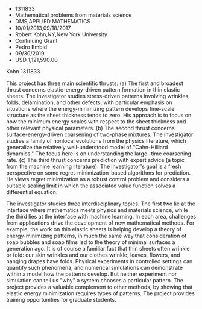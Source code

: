 
* 1311833
* Mathematical problems from materials science
* DMS,APPLIED MATHEMATICS
* 10/01/2013,09/18/2017
* Robert Kohn,NY,New York University
* Continuing Grant
* Pedro Embid
* 09/30/2019
* USD 1,121,590.00

Kohn 1311833

This project has three main scientific thrusts: (a) The first and broadest
thrust concerns elastic-energy-driven pattern formation in thin elastic sheets.
The investigator studies stress-driven patterns involving wrinkles, folds,
delamination, and other defects, with particular emphasis on situations where
the energy-minimizing pattern develops fine-scale structure as the sheet
thickness tends to zero. His approach is to focus on how the minimum energy
scales with respect to the sheet thickness and other relevant physical
parameters. (b) The second thrust concerns surface-energy-driven coarsening of
two-phase mixtures. The investigator studies a family of nonlocal evolutions
from the physics literature, which generalize the relatively well-understood
model of "Cahn-Hilliard dynamics." The focus here is on understanding the large-
time coarsening rate. (c) The third thrust concerns prediction with expert
advice (a topic from the machine learning literature). The investigator's goal
is a fresh perspective on some regret-minimization-based algorithms for
prediction. He views regret minimization as a robust control problem and
considers a suitable scaling limit in which the associated value function solves
a differential equation.

The investigator studies three interdisciplinary topics. The first two lie at
the interface where mathematics meets physics and materials science, while the
third lies at the interface with machine learning. In each area, challenges from
applications drive the development of new mathematical methods. For example, the
work on thin elastic sheets is helping develop a theory of energy-minimizing
patterns, in much the same way that consideration of soap bubbles and soap films
led to the theory of minimal surfaces a generation ago. It is of course a
familiar fact that thin sheets often wrinkle or fold: our skin wrinkles and our
clothes wrinkle; leaves, flowers, and hanging drapes have folds. Physical
experiments in controlled settings can quantify such phenomena, and numerical
simulations can demonstrate within a model how the patterns develop. But neither
experiment nor simulation can tell us "why" a system chooses a particular
pattern. The project provides a valuable complement to other methods, by showing
that elastic energy minimization requires types of patterns. The project
provides training opportunities for graduate students.
